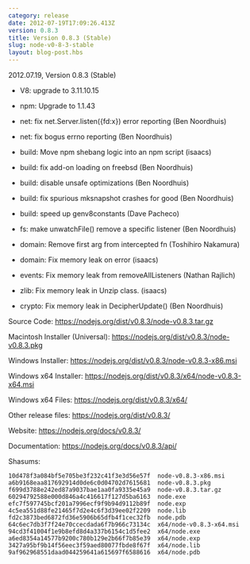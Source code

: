 ```yaml
---
category: release
date: 2012-07-19T17:09:26.413Z
version: 0.8.3
title: Version 0.8.3 (Stable)
slug: node-v0-8-3-stable
layout: blog-post.hbs
---
```


2012.07.19, Version 0.8.3 (Stable)

* V8: upgrade to 3.11.10.15

* npm: Upgrade to 1.1.43

* net: fix net.Server.listen({fd:x}) error reporting (Ben Noordhuis)

* net: fix bogus errno reporting (Ben Noordhuis)

* build: Move npm shebang logic into an npm script (isaacs)

* build: fix add-on loading on freebsd (Ben Noordhuis)

* build: disable unsafe optimizations (Ben Noordhuis)

* build: fix spurious mksnapshot crashes for good (Ben Noordhuis)

* build: speed up genv8constants (Dave Pacheco)

* fs: make unwatchFile() remove a specific listener (Ben Noordhuis)

* domain: Remove first arg from intercepted fn (Toshihiro Nakamura)

* domain: Fix memory leak on error (isaacs)

* events: Fix memory leak from removeAllListeners (Nathan Rajlich)

* zlib: Fix memory leak in Unzip class. (isaacs)

* crypto: Fix memory leak in DecipherUpdate() (Ben Noordhuis)


Source Code: https://nodejs.org/dist/v0.8.3/node-v0.8.3.tar.gz

Macintosh Installer (Universal): https://nodejs.org/dist/v0.8.3/node-v0.8.3.pkg

Windows Installer: https://nodejs.org/dist/v0.8.3/node-v0.8.3-x86.msi

Windows x64 Installer: https://nodejs.org/dist/v0.8.3/x64/node-v0.8.3-x64.msi

Windows x64 Files: https://nodejs.org/dist/v0.8.3/x64/

Other release files: https://nodejs.org/dist/v0.8.3/

Website: https://nodejs.org/docs/v0.8.3/

Documentation: https://nodejs.org/docs/v0.8.3/api/

Shasums:

```
10d478f3a084bf5e705be3f232c41f3e3d56e57f  node-v0.8.3-x86.msi
a6b9168eaa817692914d0de6c0d04702d7615681  node-v0.8.3.pkg
f699d3788e242ed87a9037bae1aa0fa9335e45a9  node-v0.8.3.tar.gz
60294792588e000d846a4c416617f127d5ba6163  node.exe
efc7f597745bcf201a7996ecf9f9b94d9112b89f  node.exp
4c5ea551d88fe21465f7d2e4c6f3d39ee02f2209  node.lib
fd2c3873bed6872fd36e5906b65dfb4f1cec32fb  node.pdb
64c6ec7db3f7f24e70ccecdada6f7b966c73134c  x64/node-v0.8.3-x64.msi
94cd3f41004f1e9b8efd8d4a337b6154c1d5fee2  x64/node.exe
a6ed8354a14577b9200c780b129e2b66f7b85e39  x64/node.exp
3427a95bf9b14f56eec3f59aed80077fbde8f67f  x64/node.lib
9af962968551daad044259641a615697f6588616  x64/node.pdb
```
